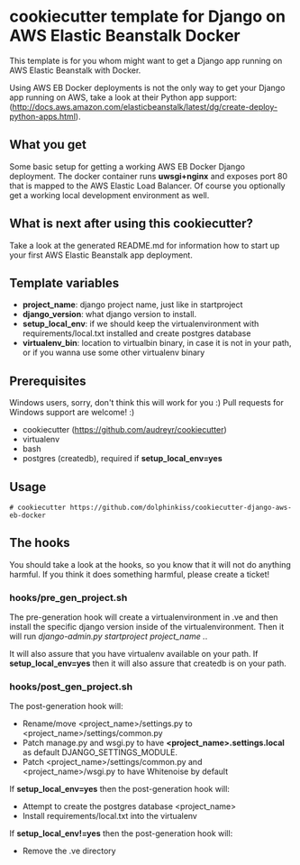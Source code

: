 # cookiecutter template for Django on AWS Elastic Beanstalk Docker

This template is for you whom might want to get a Django app running on AWS Elastic Beanstalk with Docker. 

Using AWS EB Docker deployments is not the only way to get your Django app running on AWS, take a look at their
Python app support: (http://docs.aws.amazon.com/elasticbeanstalk/latest/dg/create-deploy-python-apps.html).


## What you get

Some basic setup for getting a working AWS EB Docker Django deployment. The docker container runs **uwsgi+nginx** and
exposes port 80 that is mapped to the AWS Elastic Load Balancer. Of course you optionally get a working local
development environment as well.


## What is next after using this cookiecutter?

Take a look at the generated README.md for information how to start up your first AWS Elastic Beanstalk app deployment.


## Template variables

* **project_name**:    django project name, just like in startproject
* **django_version**:  what django version to install.
* **setup_local_env**: if we should keep the virtualenvironment with requirements/local.txt installed and
  create postgres database
* **virtualenv_bin**:  location to virtualbin binary, in case it is not in your path, or if you wanna use some other
  virtualenv binary


## Prerequisites

Windows users, sorry, don't think this will work for you :) Pull requests for Windows support are welcome! :)

* cookiecutter (https://github.com/audreyr/cookiecutter)
* virtualenv
* bash
* postgres (createdb), required if **setup_local_env=yes**


## Usage

```
# cookiecutter https://github.com/dolphinkiss/cookiecutter-django-aws-eb-docker
```


## The hooks

You should take a look at the hooks, so you know that it will not do anything harmful. If you think it does
something harmful, please create a ticket!

### hooks/pre_gen_project.sh

The pre-generation hook will create a virtualenvironment in .ve and then install the specific django
version inside of the virtualenvironment. Then it will run *django-admin.py startproject project_name .*.

It will also assure that you have virtualenv available on your path. If **setup_local_env=yes** then it will also
assure that createdb is on your path.

### hooks/post_gen_project.sh

The post-generation hook will:

* Rename/move <project_name>/settings.py to <project_name>/settings/common.py
* Patch manage.py and wsgi.py to have **<project_name>.settings.local** as default DJANGO_SETTINGS_MODULE.
* Patch <project_name>/settings/common.py and <project_name>/wsgi.py to have Whitenoise by default

If **setup_local_env=yes** then the post-generation hook will:

* Attempt to create the postgres database <project_name>
* Install requirements/local.txt into the virtualenv

If **setup_local_env!=yes** then the post-generation hook will:

* Remove the .ve directory
